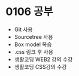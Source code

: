 # 0106 공부

- Git 사용
- Sourcetree 사용
- Box model 복습
- .css 링크 후 사용
- 생활코딩 WEB2 강의 수강
- 생활코딩 CSS강의 수강

